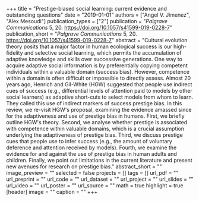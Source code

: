 +++
title = "Prestige-biased social learning: current evidence and outstanding questions"
date = "2019-01-01"
authors = ["Angel V. Jimenez", "Alex Mesoudi"]
publication_types = ["2"]
publication = "_Palgrave Communications_ 5, 20. https://doi.org/10.1057/s41599-019-0228-7"
publication_short = "_Palgrave Communications_ 5, 20. https://doi.org/10.1057/s41599-019-0228-7"
abstract = "Cultural evolution theory posits that a major factor in human ecological success is our high-fidelity and selective social learning, which permits the accumulation of adaptive knowledge and skills over successive generations. One way to acquire adaptive social information is by preferentially copying competent individuals within a valuable domain (success bias). However, competence within a domain is often difficult or impossible to directly assess. Almost 20 years ago, Henrich and Gil-White (HGW) suggested that people use indirect cues of success (e.g., differential levels of attention paid to models by other social learners) as adaptive short-cuts to select models from whom to learn. They called this use of indirect markers of success prestige bias. In this review, we re-visit HGW's proposal, examining the evidence amassed since for the adaptiveness and use of prestige bias in humans. First, we briefly outline HGW's theory. Second, we analyse whether prestige is associated with competence within valuable domains, which is a crucial assumption underlying the adaptiveness of prestige bias. Third, we discuss prestige cues that people use to infer success (e.g., the amount of voluntary deference and attention received by models). Fourth, we examine the evidence for and against the use of prestige bias in human adults and children. Finally, we point out limitations in the current literature and present new avenues for research on prestige bias."
abstract_short = ""
image_preview = ""
selected = false
projects = []
tags = []
url_pdf = ""
url_preprint = ""
url_code = ""
url_dataset = ""
url_project = ""
url_slides = ""
url_video = ""
url_poster = ""
url_source = ""
math = true
highlight = true
[header]
image = ""
caption = ""
+++
